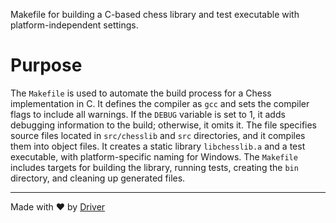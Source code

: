 <!--------------------------------------------------------------------------------->
<!-- IMPORTANT: This file is auto-generated by Driver (https://driver.ai). -------->
<!-- Manual edits may be overwritten on future commits. --------------------------->
<!--------------------------------------------------------------------------------->

Makefile for building a C-based chess library and test executable with platform-independent settings.

# Purpose
The `Makefile` is used to automate the build process for a Chess implementation in C. It defines the compiler as `gcc` and sets the compiler flags to include all warnings. If the `DEBUG` variable is set to 1, it adds debugging information to the build; otherwise, it omits it. The file specifies source files located in `src/chesslib` and `src` directories, and it compiles them into object files. It creates a static library `libchesslib.a` and a test executable, with platform-specific naming for Windows. The `Makefile` includes targets for building the library, running tests, creating the `bin` directory, and cleaning up generated files.

---
Made with ❤️ by [Driver](https://www.driver.ai/)